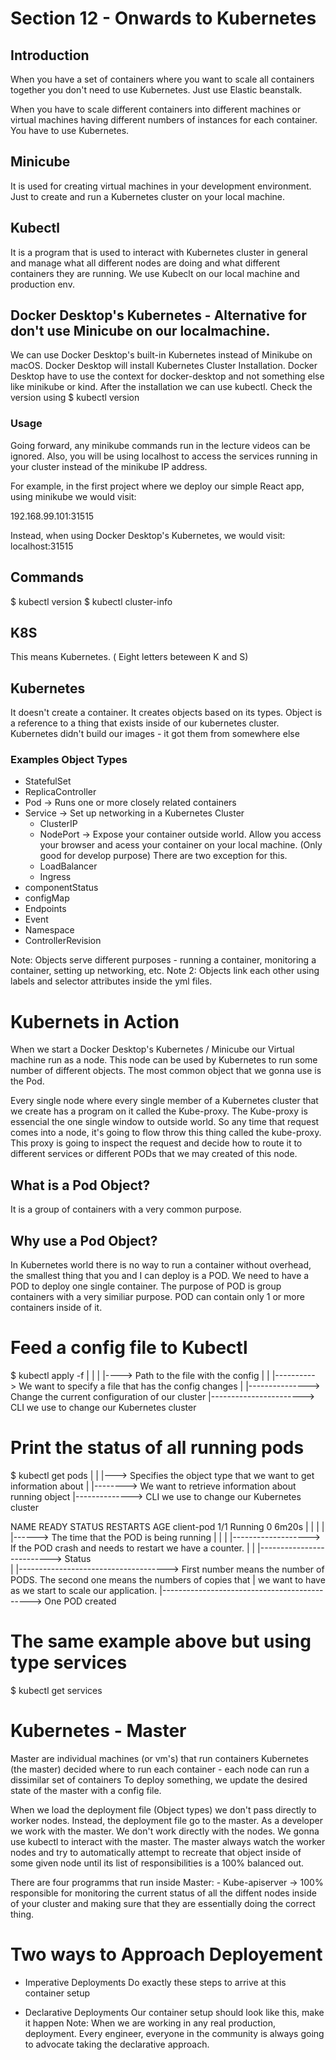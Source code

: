 # Section 12 - Onwards to Kubernetes

## Introduction
When you have a set of containers where you want to scale all containers together you don't need to use Kubernetes.
Just use Elastic beanstalk.

When you have to scale different containers into different machines or virtual machines having different numbers of instances 
for each container. You have to use Kubernetes.


## Minicube
It is used for creating virtual machines in your development environment. Just to create and run a Kubernetes cluster on your local machine.

## Kubectl
It is a program that is used to interact with Kubernetes cluster in general and manage what all different nodes are doing
and what different containers they are running.
We use Kubeclt on our local machine and production env.

## Docker Desktop's Kubernetes - Alternative for don't use Minicube on our localmachine.
We can use Docker Desktop's built-in Kubernetes instead of Minikube on macOS.
Docker Desktop will install Kubernetes Cluster Installation.
Docker Desktop have to use the context for docker-desktop and not something else like minikube or kind.
After the installation we can use kubectl.
Check the version using $ kubectl version

### Usage
Going forward, any minikube commands run in the lecture videos can be ignored. Also, you will be using localhost to access the services running in your cluster instead of the minikube IP address.

For example, in the first project where we deploy our simple React app, using minikube we would visit:

192.168.99.101:31515

Instead, when using Docker Desktop's Kubernetes, we would visit: localhost:31515

## Commands

$ kubectl version
$ kubectl cluster-info

## K8S
This means Kubernetes. ( Eight letters beteween K and S)

## Kubernetes
It doesn't create a container. It creates objects based on its types.
Object is a reference to a thing that exists inside of our kubernetes cluster.
Kubernetes didn't build our images - it got them from somewhere else


### Examples Object Types
- StatefulSet
- ReplicaController
- Pod -> Runs one or more closely related containers
- Service -> Set up networking in a Kubernetes Cluster
    - ClusterIP
    - NodePort -> Expose your container outside world. 
                  Allow you access your browser and acess your container on your local machine. 
                  (Only good for develop purpose)
                  There are two exception for this.
    - LoadBalancer
    - Ingress
- componentStatus
- configMap
- Endpoints
- Event
- Namespace
- ControllerRevision

Note: Objects serve different purposes - running a container, monitoring a container, setting up networking, etc.
Note 2: Objects link each other using labels and selector attributes inside the yml files.

# Kubernets in Action

When we start a Docker Desktop's Kubernetes / Minicube our Virtual machine run as a node. This node can be used by Kubernetes
to run some number of different objects. 
The most common object that we gonna use is the Pod.

Every single node where every single member of a Kubernetes cluster that we create has a program on it called the Kube-proxy.
The Kube-proxy is essencial the one single window to outside world. So any time that request comes into a node, it's going 
to flow throw this thing called the kube-proxy.
This proxy is going to inspect the request and decide how to route it to different services or different PODs that we may 
created of this node.

## What is a Pod Object?
It is a group of containers with a very common purpose.

## Why use a Pod Object?
In Kubernetes world there is no way to run a container without overhead, the smallest thing that you and I can deploy is a POD.
We need to have a POD to deploy one single container.
The purpose of POD is group containers with a very similiar purpose.
POD can contain only 1 or more containers inside of it.



# Feed a config file to Kubectl
$ kubectl apply -f <filename>
    |       |    |     |----> Path to the file with the config
    |       |    |----------> We want to specify a file that has the config changes 
    |       |---------------> Change the current configuration of our cluster 
    |-----------------------> CLI we use to change our Kubernetes cluster


# Print the status of all running pods
$ kubectl get pods
     |     |    |---> Specifies the object type that we want to get information about
     |     |--------> We want to retrieve information about running object 
     |--------------> CLI we use to change our Kubernetes cluster

NAME         READY   STATUS    RESTARTS   AGE
client-pod   1/1     Running   0          6m20s
     |       |          |      |            |------> The time that the POD is being running
     |       |          |      |-------------------> If the POD crash and needs to restart we have a counter. 
     |       |          |--------------------------> Status  
     |       |-------------------------------------> First number means the number of PODS. The second one means the numbers of copies that 
     |                                               we want to have as we start to scale our application.
     |---------------------------------------------> One POD created 

# The same example above but using type services
$ kubectl get services

# Kubernetes - Master
Master are individual machines (or vm's) that run containers
Kubernetes (the master) decided where to run each container - each node can run a dissimilar set of containers
To deploy something, we update the desired state of the master with a config file.

When we load the deployment file (Object types) we don't pass directly to worker nodes. Instead, the deployment file go to the master.
As a developer we work with the master. We don't work directly with the nodes. We gonna use kubectl to interact with the master.
The master always watch the worker nodes and try to automatically attempt to recreate that object inside of some given node until its list of responsibilities
is a 100% balanced out.

There are four programms that run inside Master:
    - Kube-apiserver -> 100% responsible for monitoring the current status of all the diffent nodes inside of your cluster and making sure that they are 
                        essentially doing the correct thing.





# Two ways to Approach Deployement

- Imperative Deployments 
    Do exactly these steps to arrive at this container setup

- Declarative Deployments
    Our container setup should look like this, make it happen
    Note: When we are working in any real production, deployment. Every engineer, everyone in the community is always going to advocate taking the declarative 
    approach.

